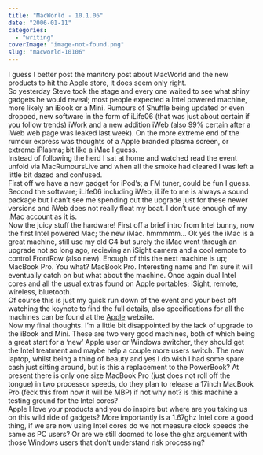 ```yaml
---
title: "MacWorld - 10.1.06"
date: "2006-01-11"
categories: 
  - "writing"
coverImage: "image-not-found.png"
slug: "macworld-10106"
---
```


I guess I better post the manitory post about MacWorld and the new products to hit the Apple store, it does seem only right.  
So yesterday Steve took the stage and every one waited to see what shiny gadgets he would reveal; most people expected a Intel powered machine, more likely an iBook or a Mini. Rumours of Shuffle being updated or even dropped, new software in the form of iLife06 (that was just about certain if you follow trends) iWork and a new addition iWeb (also 99% certain after a iWeb web page was leaked last week). On the more extreme end of the rumour express was thoughts of a Apple branded plasma screen, or extreme iPlasma; bit like a iMac I guess.  
Instead of following the herd I sat at home and watched read the event unfold via MacRumoursLive and when all the smoke had cleared I was left a little bit dazed and confused.  
First off we have a new gadget for iPod’s; a FM tuner, could be fun I guess.  
Second the software; iLife06 including iWeb, iLife to me is always a sound package but I can’t see me spending out the upgrade just for these newer versions and iWeb does not really float my boat. I don’t use enough of my .Mac account as it is.  
Now the juicy stuff the hardware! First off a brief intro from Intel bunny, now the first Intel powered Mac; the new iMac. hmmmmm… Ok yes the iMac is a great machine, still use my old G4 but surely the iMac went through an upgrade not so long ago, recieving an iSight camera and a cool remote to control FrontRow (also new). Enough of this the next machine is up; MacBook Pro. You what? MacBook Pro. Interesting name and I’m sure it will eventually catch on but what about the machine. Once again dual Intel cores and all the usual extras found on Apple portables; iSight, remote, wireless, bluetooth.  
Of course this is just my quick run down of the event and your best off watching the keynote to find the full details, also specifications for all the machines can be found at the [Apple](http://www.apple.com) website.  
Now my final thoughts. I’m a little bit disappointed by the lack of upgrade to the iBook and Mini. These are two very good machines, both of which being a great start for a ‘new’ Apple user or Windows switcher, they should get the Intel treatment and maybe help a couple more users switch. The new laptop, whilst being a thing of beauty and yes I do wish I had some spare cash just sitting around, but is this a replacement to the PowerBook? At present there is only one size MacBook Pro (just does not roll off the tongue) in two processor speeds, do they plan to release a 17inch MacBook Pro (feck this from now it will be MBP) if not why not? is this machine a testing ground for the Intel cores?  
Apple I love your products and you do inspire but where are you taking us on this wild ride of gadgets? More importantly is a 1.67ghz Intel core a good thing, if we are now using Intel cores do we not measure clock speeds the same as PC users? Or are we still doomed to lose the ghz arguement with those Windows users that don’t understand risk processing?
